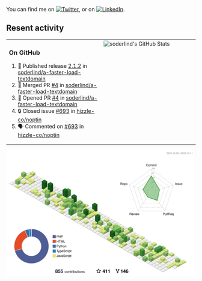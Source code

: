 


<!-- Actual text -->
You can find me on [![Twitter][1.2]][1], or on [![LinkedIn][2.2]][2].

<!-- Icons -->

[1.2]: http://i.imgur.com/wWzX9uB.png (twitter icon without padding)
[2.2]: https://raw.githubusercontent.com/MartinHeinz/MartinHeinz/master/linkedin-3-16.png (LinkedIn icon without padding)

<!-- Links to your social media accounts -->

[1]: https://twitter.com/soderlind
[2]: https://www.linkedin.com/in/soderlind/

## Resent activity

<table width="100%" border="0"><tr><td width="49%">

### On GitHub

<!--START_SECTION:activity-->
1. 🚀 Published release [2.1.2](https://github.com/soderlind/a-faster-load-textdomain/releases/tag/2.1.2) in [soderlind/a-faster-load-textdomain](https://github.com/soderlind/a-faster-load-textdomain)
2. 🎉 Merged PR [#4](https://github.com/soderlind/a-faster-load-textdomain/pull/4) in [soderlind/a-faster-load-textdomain](https://github.com/soderlind/a-faster-load-textdomain)
3. 💪 Opened PR [#4](https://github.com/soderlind/a-faster-load-textdomain/pull/4) in [soderlind/a-faster-load-textdomain](https://github.com/soderlind/a-faster-load-textdomain)
4. 🔒 Closed issue [#693](https://github.com/hizzle-co/noptin/issues/693) in [hizzle-co/noptin](https://github.com/hizzle-co/noptin)
5. 🗣 Commented on [#693](https://github.com/hizzle-co/noptin/issues/693#issuecomment-1719544026) in [hizzle-co/noptin](https://github.com/hizzle-co/noptin)
<!--END_SECTION:activity-->
  </td>
<td width="49%" valign="top">
  <img   alt="soderlind's GitHub Stats" src="https://awesome-github-stats.azurewebsites.net/user-stats/soderlind?cardType=level-alternate&Title=FFFFFF&Border=FFFFFF" />
</td></tr></table>


![](./profile-3d-contrib/profile-green-animate.svg)


